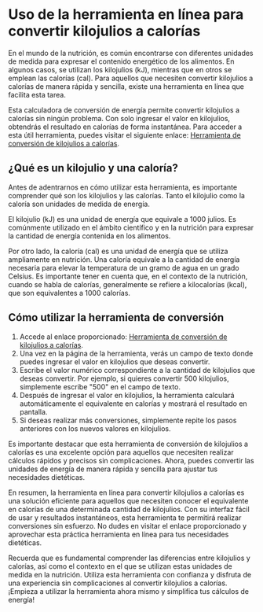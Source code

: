 Uso de la herramienta en línea para convertir kilojulios a calorías
===================================================================

En el mundo de la nutrición, es común encontrarse con diferentes unidades de medida para expresar el contenido energético de los alimentos. En algunos casos, se utilizan los kilojulios (kJ), mientras que en otros se emplean las calorías (cal). Para aquellos que necesiten convertir kilojulios a calorías de manera rápida y sencilla, existe una herramienta en línea que facilita esta tarea.

Esta calculadora de conversión de energía permite convertir kilojulios a calorías sin ningún problema. Con solo ingresar el valor en kilojulios, obtendrás el resultado en calorías de forma instantánea. Para acceder a esta útil herramienta, puedes visitar el siguiente enlace: [Herramienta de conversión de kilojulios a calorías](https://www.onlinecalculatorsfree.com/es/convert/kilojoules-to-calories.html).

¿Qué es un kilojulio y una caloría?
-----------------------------------

Antes de adentrarnos en cómo utilizar esta herramienta, es importante comprender qué son los kilojulios y las calorías. Tanto el kilojulio como la caloría son unidades de medida de energía.

El kilojulio (kJ) es una unidad de energía que equivale a 1000 julios. Es comúnmente utilizado en el ámbito científico y en la nutrición para expresar la cantidad de energía contenida en los alimentos.

Por otro lado, la caloría (cal) es una unidad de energía que se utiliza ampliamente en nutrición. Una caloría equivale a la cantidad de energía necesaria para elevar la temperatura de un gramo de agua en un grado Celsius. Es importante tener en cuenta que, en el contexto de la nutrición, cuando se habla de calorías, generalmente se refiere a kilocalorías (kcal), que son equivalentes a 1000 calorías.

Cómo utilizar la herramienta de conversión
------------------------------------------

1. Accede al enlace proporcionado: [Herramienta de conversión de kilojulios a calorías](https://www.onlinecalculatorsfree.com/es/convert/kilojoules-to-calories.html).
2. Una vez en la página de la herramienta, verás un campo de texto donde puedes ingresar el valor en kilojulios que deseas convertir.
3. Escribe el valor numérico correspondiente a la cantidad de kilojulios que deseas convertir. Por ejemplo, si quieres convertir 500 kilojulios, simplemente escribe "500" en el campo de texto.
4. Después de ingresar el valor en kilojulios, la herramienta calculará automáticamente el equivalente en calorías y mostrará el resultado en pantalla.
5. Si deseas realizar más conversiones, simplemente repite los pasos anteriores con los nuevos valores en kilojulios.

Es importante destacar que esta herramienta de conversión de kilojulios a calorías es una excelente opción para aquellos que necesiten realizar cálculos rápidos y precisos sin complicaciones. Ahora, puedes convertir las unidades de energía de manera rápida y sencilla para ajustar tus necesidades dietéticas.

En resumen, la herramienta en línea para convertir kilojulios a calorías es una solución eficiente para aquellos que necesiten conocer el equivalente en calorías de una determinada cantidad de kilojulios. Con su interfaz fácil de usar y resultados instantáneos, esta herramienta te permitirá realizar conversiones sin esfuerzo. No dudes en visitar el enlace proporcionado y aprovechar esta práctica herramienta en línea para tus necesidades dietéticas.

Recuerda que es fundamental comprender las diferencias entre kilojulios y calorías, así como el contexto en el que se utilizan estas unidades de medida en la nutrición. Utiliza esta herramienta con confianza y disfruta de una experiencia sin complicaciones al convertir kilojulios a calorías. ¡Empieza a utilizar la herramienta ahora mismo y simplifica tus cálculos de energía!